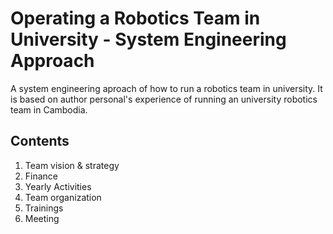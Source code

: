 # Operating a Robotics Team in University - System Engineering Approach
A system engineering aproach of how to run a robotics team in university. 
It is based on author personal's experience of running an university robotics team in Cambodia.


## Contents
1. Team vision & strategy
2. Finance
3. Yearly Activities
4. Team organization
5. Trainings
6. Meeting
